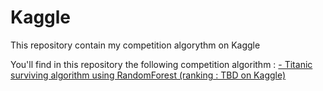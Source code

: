 # Kaggle
This repository contain my competition algorythm on Kaggle

You'll find in this repository the following competition algorithm :
[- Titanic surviving algorithm using RandomForest (ranking : TBD on Kaggle)](/KaggleTitanic.py)
